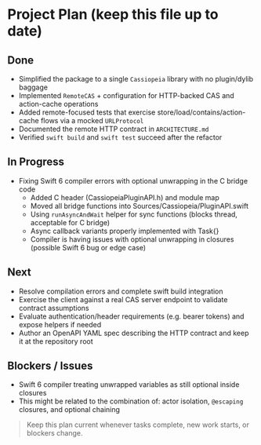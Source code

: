 # Project Plan (keep this file up to date)

## Done
- Simplified the package to a single `Cassiopeia` library with no plugin/dylib baggage
- Implemented `RemoteCAS` + configuration for HTTP-backed CAS and action-cache operations
- Added remote-focused tests that exercise store/load/contains/action-cache flows via a mocked `URLProtocol`
- Documented the remote HTTP contract in `ARCHITECTURE.md`
- Verified `swift build` and `swift test` succeed after the refactor

## In Progress
- Fixing Swift 6 compiler errors with optional unwrapping in the C bridge code
  - Added C header (CassiopeiaPluginAPI.h) and module map
  - Moved all bridge functions into Sources/Cassiopeia/PluginAPI.swift
  - Using `runAsyncAndWait` helper for sync functions (blocks thread, acceptable for C bridge)
  - Async callback variants properly implemented with Task{}
  - Compiler is having issues with optional unwrapping in closures (possible Swift 6 bug or edge case)

## Next
- Resolve compilation errors and complete swift build integration
- Exercise the client against a real CAS server endpoint to validate contract assumptions
- Evaluate authentication/header requirements (e.g. bearer tokens) and expose helpers if needed
- Author an OpenAPI YAML spec describing the HTTP contract and keep it at the repository root

## Blockers / Issues
- Swift 6 compiler treating unwrapped variables as still optional inside closures
- This might be related to the combination of: actor isolation, `@escaping` closures, and optional chaining

> Keep this plan current whenever tasks complete, new work starts, or blockers change.
